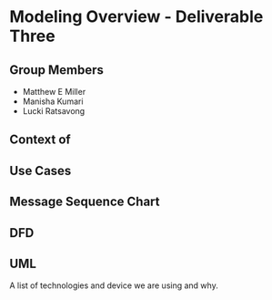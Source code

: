 # Modeling Overview - Deliverable Three

## Group Members

- Matthew E Miller
- Manisha Kumari
- Lucki Ratsavong

## Context of 

## Use Cases

## Message Sequence Chart

## DFD

## UML

A list of technologies and device we are using and why.
